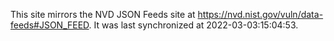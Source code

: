 This site mirrors the NVD JSON Feeds site at https://nvd.nist.gov/vuln/data-feeds#JSON_FEED. It was last synchronized at 2022-03-03:15:04:53.
